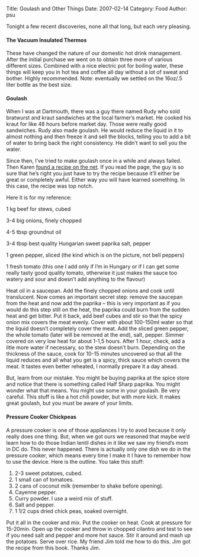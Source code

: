 Title: Goulash and Other Things
Date: 2007-02-14
Category: Food
Author: psu

Tonight a few recent discoveries, none all that long, but each very pleasing.

#### The Vacuum Insulated Thermos

These have changed the nature of our domestic hot drink management. After the initial purchase we went on to obtain three more of various different sizes. Combined with a nice electric pot for boiling water, these things will keep you in hot tea and coffee all day without a lot of sweat and bother. Highly recommended. Note: eventually we settled on the 16oz/.5 liter bottle as the best size.

#### Goulash

When I was at Dartmouth, there was a guy there named Rudy who sold bratwurst and kraut sandwiches at the local farmer’s market. He cooked his kraut for like 48 hours before market day. Those were really good sandwiches. Rudy also made goulash. He would reduce the liquid in it to almost nothing and then freeze it and sell the blocks, telling you to add a bit of water to bring back the right consistency. He didn’t want to sell you the water.

Since then, I’ve tried to make goulash once in a while and always failed. Then Karen <a href="http://chiliesvanilia.blogspot.com/2006/01/my-authentic-hungarian-goulash-recipe.html">found a recipe on the net</a>. If you read the page, the guy is so sure that he’s right you just have to try the recipe because it’ll either be great or completely awful. Either way you will have learned something. In this case, the recipe was top notch.

Here it is for my reference:

1 kg beef for stews, cubed

3-4 big onions, finely chopped

4-5 tbsp groundnut oil

3-4 tbsp best quality Hungarian sweet paprika
salt, pepper

1 green pepper, sliced (the kind which is on the picture, not bell peppers)

1 fresh tomato (this one I add only if I’m in Hungary or if I can get some really tasty good quality tomato, otherwise it just makes the sauce too watery and sour and doesn’t add anything to the flavour)

Heat oil in a saucepan. Add the finely chopped onions and cook until translucent. Now comes an important secret step: remove the saucepan from the heat and now add the paprika – this is very important as if you would do this step still on the heat, the paprika could burn from the sudden heat and get bitter. Put it back, add beef cubes and stir so that the spicy onion mix covers the meat evenly. Cover with about 100-150ml water so that the liquid doesn’t completely cover the meat. Add the sliced green pepper, the whole tomato (later will be removed at the end), salt, pepper. Simmer covered on very low heat for about 1-1,5 hours. After 1 hour, check, add a litle more water if necessary, so the stew doesn’t burn. Depending on the thickness of the sauce, cook for 10-15 minutes uncovered so that all the liquid reduces and all what you get is a spicy, thick sauce which covers the meat. It tastes even better reheated, I normally prepare it a day ahead.

But, learn from our mistake. You might be buying paprika at the spice store and notice that there is something called Half Sharp paprika. You might wonder what that means. You might use some in your goulash. Be very careful. This stuff is like a hot chili powder, but with more kick. It makes great goulash, but you must be aware of your limits.

#### Pressure Cooker Chickpeas

A pressure cooker is one of those appliances I try to avod because it only really does one thing. But, when we got ours we reasoned that maybe we’d learn how to do those Indian lentil dishes in it like we saw my friend’s mom in DC do. This never happened. There is actually only one dish we do in the pressure cooker, which means every time I make it I have to remember how to use the device. Here is the outline. You take this stuff:

1. 2-3 sweet potatoes, cubed.
2. 1 small can of tomatoes.
3. 2 cans of coconut milk (remember to shake before opening).
4. Cayenne pepper.
5. Curry powder. I use a weird mix of stuff.
6. Salt and pepper.
7. 1 1/2 cups dried chick peas, soaked overnight.

Put it all in the cooker and mix. Put the cooker on heat. Cook at pressure for 15-20min. Open up the cooker and throw in chopped cilantro and test to see if you need salt and pepper and more hot sauce. Stir it around and mash up the potatoes.
Serve over rice. My friend Jim told me how to do this. Jim got the recipe from this book. Thanks Jim.